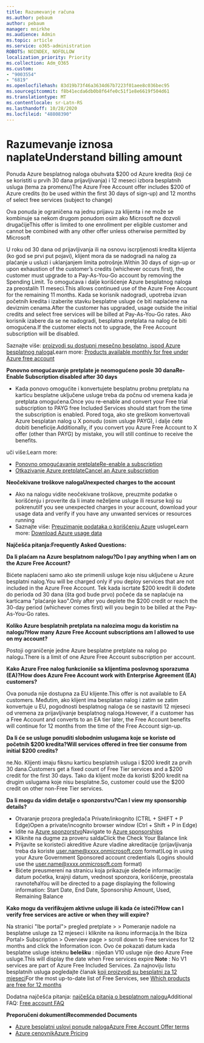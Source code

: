 ```yaml
---
title: Razumevanje računa
ms.author: pebaum
author: pebaum
manager: mnirkhe
ms.audience: Admin
ms.topic: article
ms.service: o365-administration
ROBOTS: NOINDEX, NOFOLLOW
localization_priority: Priority
ms.collection: Adm_O365
ms.custom:
- "9003554"
- "6819"
ms.openlocfilehash: 83d19b73f46a3634d67b7223f01aee8c036bec95
ms.sourcegitcommit: f8b41ecda6db0b8f64fe0c51f1e8e6619f504d61
ms.translationtype: MT
ms.contentlocale: sr-Latn-RS
ms.lasthandoff: 10/28/2020
ms.locfileid: "48808390"
---
```

# <a name="understand-billing-amount"></a><span data-ttu-id="85ae5-102">Razumevanje iznosa naplate</span><span class="sxs-lookup"><span data-stu-id="85ae5-102">Understand billing amount</span></span>

<span data-ttu-id="85ae5-103">Ponuda Azure besplatnog naloga obuhvata $200 od Azure kredita (koji će se koristiti u prvih 30 dana prijavljivanja) i 12 meseci izbora besplatnih usluga (tema za promenu)</span><span class="sxs-lookup"><span data-stu-id="85ae5-103">The Azure Free Account offer includes $200 of Azure credits (to be used within the first 30 days of sign-up) and 12 months of select free services (subject to change)</span></span>

<span data-ttu-id="85ae5-104">Ova ponuda je ograničena na jednu prijavu za klijenta i ne može se kombinuje sa nekom drugom ponudom osim ako Microsoft ne dozvoli drugačije</span><span class="sxs-lookup"><span data-stu-id="85ae5-104">This offer is limited to one enrollment per eligible customer and cannot be combined with any other offer unless otherwise permitted by Microsoft</span></span>

<span data-ttu-id="85ae5-105">U roku od 30 dana od prijavljivanja ili na osnovu iscrpljenosti kredita klijenta (ko god se prvi put pojavi), klijent mora da se nadogradi na nalog za plaćanje u usluzi i uklanjanjem limita potrošnje.</span><span class="sxs-lookup"><span data-stu-id="85ae5-105">Within 30 days of sign-up or upon exhaustion of the customer’s credits (whichever occurs first), the customer must upgrade to a Pay-As-You-Go account by removing the Spending Limit.</span></span> <span data-ttu-id="85ae5-106">To omogućava i dalje korišćenje Azure besplatnog naloga za preostalih 11 meseci.</span><span class="sxs-lookup"><span data-stu-id="85ae5-106">This allows continued use of the Azure Free Account for the remaining 11 months.</span></span> <span data-ttu-id="85ae5-107">Kada se korisnik nadogradi, upotreba izvan početnih kredita i izaberite stavku besplatne usluge će biti naplaćene na deviznim cenama.</span><span class="sxs-lookup"><span data-stu-id="85ae5-107">After the customer has upgraded, usage outside the initial credits and select free services will be billed at Pay-As-You-Go rates.</span></span> <span data-ttu-id="85ae5-108">Ako korisnik izabere da se ne nadogradi, besplatna pretplata na nalog će biti omogućena.</span><span class="sxs-lookup"><span data-stu-id="85ae5-108">If the customer elects not to upgrade, the Free Account subscription will be disabled.</span></span>

<span data-ttu-id="85ae5-109">Saznajte više: [proizvodi su dostupni mesečno besplatno, ispod Azure besplatnog naloga](https://azure.microsoft.com/free/free-account-faq/)</span><span class="sxs-lookup"><span data-stu-id="85ae5-109">Learn more: [Products available monthly for free under Azure free account](https://azure.microsoft.com/free/free-account-faq/)</span></span>

<span data-ttu-id="85ae5-110">**Ponovno omogućavanje pretplate je neomogućeno posle 30 dana**</span><span class="sxs-lookup"><span data-stu-id="85ae5-110">**Re-Enable Subscription disabled after 30 days**</span></span>

- <span data-ttu-id="85ae5-111">Kada ponovo omogućite i konvertujete besplatnu probnu pretplatu na karticu besplatne uključene usluge treba da počnu od vremena kada je pretplata omogućena.</span><span class="sxs-lookup"><span data-stu-id="85ae5-111">Once you re-enable and convert your Free trial subscription to PAYG free Included Services should start from the time the subscription is enabled.</span></span> <span data-ttu-id="85ae5-112">Pored toga, ako ste greškom konvertovali Azure besplatan nalog u X ponudu (osim usluge PAYG), i dalje ćete dobiti beneficije.</span><span class="sxs-lookup"><span data-stu-id="85ae5-112">Additionally, if you convert you Azure Free Account to X offer (other than PAYG) by mistake, you will still continue to receive the benefits.</span></span>

<span data-ttu-id="85ae5-113">uči više:</span><span class="sxs-lookup"><span data-stu-id="85ae5-113">Learn more:</span></span> 
- [<span data-ttu-id="85ae5-114">Ponovno omogućavanje pretplate</span><span class="sxs-lookup"><span data-stu-id="85ae5-114">Re-enable a subscription</span></span>](https://docs.microsoft.com/azure/billing/billing-subscription-become-disable?WT.mc_id=Portal-Microsoft_Azure_Support)
- [<span data-ttu-id="85ae5-115">Otkazivanje Azure pretplate</span><span class="sxs-lookup"><span data-stu-id="85ae5-115">Cancel an Azure subscription</span></span>](https://docs.microsoft.com/azure/billing/billing-how-to-cancel-azure-subscription?WT.mc_id=Portal-Microsoft_Azure_Support)

<span data-ttu-id="85ae5-116">**Neočekivane troškove naloga**</span><span class="sxs-lookup"><span data-stu-id="85ae5-116">**Unexpected charges to the account**</span></span>

- <span data-ttu-id="85ae5-117">Ako na nalogu vidite neočekivane troškove, preuzmite podatke o korišćenju i proverite da li imate neželjene usluge ili resurse koji su pokrenuti</span><span class="sxs-lookup"><span data-stu-id="85ae5-117">If you see unexpected charges in your account, download your usage data and verify if you have any unwanted services or resources running</span></span>
- <span data-ttu-id="85ae5-118">Saznajte više: [Preuzimanje podataka o korišćenju Azure](https://docs.microsoft.com/azure/billing/billing-download-azure-invoice-daily-usage-date?WT.mc_id=Portal-Microsoft_Azure_Support#download-usage) usluge</span><span class="sxs-lookup"><span data-stu-id="85ae5-118">Learn more: [Download Azure usage data](https://docs.microsoft.com/azure/billing/billing-download-azure-invoice-daily-usage-date?WT.mc_id=Portal-Microsoft_Azure_Support#download-usage)</span></span>

<span data-ttu-id="85ae5-119">**Najčešća pitanja:**</span><span class="sxs-lookup"><span data-stu-id="85ae5-119">**Frequently Asked Questions:**</span></span>

<span data-ttu-id="85ae5-120">**Da li plaćam na Azure besplatnom nalogu?**</span><span class="sxs-lookup"><span data-stu-id="85ae5-120">**Do I pay anything when I am on the Azure Free Account?**</span></span>

<span data-ttu-id="85ae5-121">Bićete naplaćeni samo ako ste primenili usluge koje nisu uključene u Azure besplatni nalog.</span><span class="sxs-lookup"><span data-stu-id="85ae5-121">You will be charged only if you deploy services that are not included in the Azure Free Account.</span></span> <span data-ttu-id="85ae5-122">Tek kada iscrtate $200 kredit ili dođete do perioda od 30 dana (šta god bude prvo) počeće da se naplaćuje na karticama "plaćanje kao".</span><span class="sxs-lookup"><span data-stu-id="85ae5-122">Only after you deplete the $200 credit or reach the 30-day period (whichever comes first) will you begin to be billed at the Pay-As-You-Go rates.</span></span>

<span data-ttu-id="85ae5-123">**Koliko Azure besplatnih pretplata na nalozima mogu da koristim na nalogu?**</span><span class="sxs-lookup"><span data-stu-id="85ae5-123">**How many Azure Free Account subscriptions am I allowed to use on my account?**</span></span>  

<span data-ttu-id="85ae5-124">Postoji ograničenje jedne Azure besplatne pretplate na nalog po nalogu.</span><span class="sxs-lookup"><span data-stu-id="85ae5-124">There is a limit of one Azure Free Account subscription per account.</span></span>

<span data-ttu-id="85ae5-125">**Kako Azure Free nalog funkcioniše sa klijentima poslovnog sporazuma (EA)?**</span><span class="sxs-lookup"><span data-stu-id="85ae5-125">**How does Azure Free Account work with Enterprise Agreement (EA) customers?**</span></span>  

<span data-ttu-id="85ae5-126">Ova ponuda nije dostupna za EU klijente.</span><span class="sxs-lookup"><span data-stu-id="85ae5-126">This offer is not available to EA customers.</span></span> <span data-ttu-id="85ae5-127">Međutim, ako klijent ima besplatan nalog i zatim se zatim konvertuje u EU, pogodnosti besplatnog naloga će se nastaviti 12 mjeseci od vremena za prijavljivanje besplatnog naloga.</span><span class="sxs-lookup"><span data-stu-id="85ae5-127">However, if a customer has a Free Account and converts to an EA tier later, the Free Account benefits will continue for 12 months from the time of the Free Account sign-up.</span></span>

<span data-ttu-id="85ae5-128">**Da li će se usluge ponuditi slobodnim uslugama koje se koriste od početnih $200 kredita?**</span><span class="sxs-lookup"><span data-stu-id="85ae5-128">**Will services offered in free tier consume from initial $200 credits?**</span></span>  

<span data-ttu-id="85ae5-129">ne.</span><span class="sxs-lookup"><span data-stu-id="85ae5-129">No.</span></span> <span data-ttu-id="85ae5-130">Klijenti imaju fiksnu karticu besplatnih usluga i $200 kredit za prvih 30 dana.</span><span class="sxs-lookup"><span data-stu-id="85ae5-130">Customers get a fixed count of Free Tier services and a $200 credit for the first 30 days.</span></span> <span data-ttu-id="85ae5-131">Tako da klijent može da koristi $200 kredit na drugim uslugama koje nisu besplatne.</span><span class="sxs-lookup"><span data-stu-id="85ae5-131">So, customer could use the $200 credit on other non-Free Tier services.</span></span>

<span data-ttu-id="85ae5-132">**Da li mogu da vidim detalje o sponzorstvu?**</span><span class="sxs-lookup"><span data-stu-id="85ae5-132">**Can I view my sponsorship details?**</span></span>

- <span data-ttu-id="85ae5-133">Otvaranje prozora pregledača Private/inkognito (CTRL + SHIFT + P Edge)</span><span class="sxs-lookup"><span data-stu-id="85ae5-133">Open a private/incognito browser window (Ctrl + Shift + P in Edge)</span></span>
- <span data-ttu-id="85ae5-134">Idite na [Azure sponzorstvo](http://www.microsoftazuresponsorships.com/)</span><span class="sxs-lookup"><span data-stu-id="85ae5-134">Navigate to [Azure sponsorships](http://www.microsoftazuresponsorships.com/)</span></span>
- <span data-ttu-id="85ae5-135">Kliknite na dugme za proveru salda</span><span class="sxs-lookup"><span data-stu-id="85ae5-135">Click the Check Your Balance link</span></span>
- <span data-ttu-id="85ae5-136">Prijavite se koristeći akreditive Azure vladine akreditacije (prijavljivanja treba da koriste user.name@xxxx.onmicrosoft.com format)</span><span class="sxs-lookup"><span data-stu-id="85ae5-136">Log in using your Azure Government Sponsored account credentials (Logins should use the user.name@xxxx.onmicrosoft.com format)</span></span>
- <span data-ttu-id="85ae5-137">Bićete preusmereni na stranicu koja prikazuje sledeće informacije: datum početka, krajnji datum, vrednost sponzora, korišćenje, preostala ravnoteћa</span><span class="sxs-lookup"><span data-stu-id="85ae5-137">You will be directed to a page displaying the following information: Start Date, End Date, Sponsorship Amount, Used, Remaining Balance</span></span>

<span data-ttu-id="85ae5-138">**Kako mogu da verifikujem aktivne usluge ili kada će isteći?**</span><span class="sxs-lookup"><span data-stu-id="85ae5-138">**How can I verify free services are active or when they will expire?**</span></span>

<span data-ttu-id="85ae5-139">Na stranici "Ibe portal"> pregled pretplate > > Pomeranje nadole na besplatne usluge za 12 mjeseci i kliknite na ikonu informacija.</span><span class="sxs-lookup"><span data-stu-id="85ae5-139">In the Ibiza Portal> Subscription > Overview page > scroll down to Free services for 12 months and click the Information icon.</span></span> <span data-ttu-id="85ae5-140">Ovo će pokazati datum kada besplatne usluge isteknu **belešku** : nijedan V10 usluge nije deo Azure Free usluge.</span><span class="sxs-lookup"><span data-stu-id="85ae5-140">This will display the date when Free services expire **Note** : No V1 services are part of Azure Free Included Services.</span></span> <span data-ttu-id="85ae5-141">Za najnoviju listu besplatnih usluga pogledajte članak [koji proizvodi su besplatni za 12 mjeseci](http://www.microsoftazuresponsorships.com/)</span><span class="sxs-lookup"><span data-stu-id="85ae5-141">For the most up-to-date list of Free Services, see [Which products are free for 12 months](http://www.microsoftazuresponsorships.com/)</span></span>

<span data-ttu-id="85ae5-142">Dodatna najčešća pitanja: [najčešća pitanja o besplatnom nalogu](https://azure.microsoft.com/free/free-account-faq/)</span><span class="sxs-lookup"><span data-stu-id="85ae5-142">Additional FAQ: [Free account FAQ](https://azure.microsoft.com/free/free-account-faq/)</span></span>

<span data-ttu-id="85ae5-143">**Preporučeni dokumenti**</span><span class="sxs-lookup"><span data-stu-id="85ae5-143">**Recommended Documents**</span></span>

- [<span data-ttu-id="85ae5-144">Azure besplatni uslovi ponude naloga</span><span class="sxs-lookup"><span data-stu-id="85ae5-144">Azure Free Account Offer terms</span></span>](https://azure.microsoft.com/offers/ms-azr-0044p/)
- [<span data-ttu-id="85ae5-145">Azure cenovnik</span><span class="sxs-lookup"><span data-stu-id="85ae5-145">Azure Pricing</span></span>](https://azure.microsoft.com/pricing/)